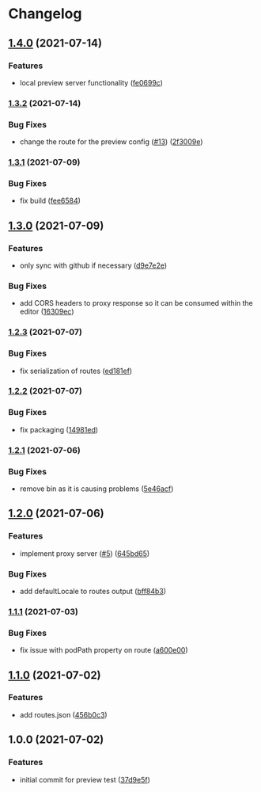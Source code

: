 # Changelog

## [1.4.0](https://www.github.com/blinkk/amagaki-plugin-preview/compare/v1.3.2...v1.4.0) (2021-07-14)


### Features

* local preview server functionality ([fe0699c](https://www.github.com/blinkk/amagaki-plugin-preview/commit/fe0699c86aba07fc587d1807cb61732596df3cb9))

### [1.3.2](https://www.github.com/blinkk/amagaki-plugin-preview/compare/v1.3.1...v1.3.2) (2021-07-14)


### Bug Fixes

* change the route for the preview config ([#13](https://www.github.com/blinkk/amagaki-plugin-preview/issues/13)) ([2f3009e](https://www.github.com/blinkk/amagaki-plugin-preview/commit/2f3009e32f89262a2712828f576a2d0cb040098a))

### [1.3.1](https://www.github.com/blinkk/amagaki-plugin-preview/compare/v1.3.0...v1.3.1) (2021-07-09)


### Bug Fixes

* fix build ([fee6584](https://www.github.com/blinkk/amagaki-plugin-preview/commit/fee6584480daaf93fde33a222392257e0987a2ef))

## [1.3.0](https://www.github.com/blinkk/amagaki-plugin-preview/compare/v1.2.3...v1.3.0) (2021-07-09)


### Features

* only sync with github if necessary ([d9e7e2e](https://www.github.com/blinkk/amagaki-plugin-preview/commit/d9e7e2ef8829517ab992eef7bb3b1dc4f45c06c0))


### Bug Fixes

* add CORS headers to proxy response so it can be consumed within the editor ([16309ec](https://www.github.com/blinkk/amagaki-plugin-preview/commit/16309ec80c0b7a9f76cd4e8cdb9a26032f7c0db0))

### [1.2.3](https://www.github.com/blinkk/amagaki-plugin-preview/compare/v1.2.2...v1.2.3) (2021-07-07)


### Bug Fixes

* fix serialization of routes ([ed181ef](https://www.github.com/blinkk/amagaki-plugin-preview/commit/ed181ef55f92d1ef83d56df2d690a9e77b8840db))

### [1.2.2](https://www.github.com/blinkk/amagaki-plugin-preview/compare/v1.2.1...v1.2.2) (2021-07-07)


### Bug Fixes

* fix packaging ([14981ed](https://www.github.com/blinkk/amagaki-plugin-preview/commit/14981ed24fcbdb4c04c2faaa1e098eecabab6f49))

### [1.2.1](https://www.github.com/blinkk/amagaki-plugin-preview/compare/v1.2.0...v1.2.1) (2021-07-06)


### Bug Fixes

* remove bin as it is causing problems ([5e46acf](https://www.github.com/blinkk/amagaki-plugin-preview/commit/5e46acf9d1c1a0239322f380d98d197d08f6ac36))

## [1.2.0](https://www.github.com/blinkk/amagaki-plugin-preview/compare/v1.1.1...v1.2.0) (2021-07-06)


### Features

* implement proxy server ([#5](https://www.github.com/blinkk/amagaki-plugin-preview/issues/5)) ([645bd65](https://www.github.com/blinkk/amagaki-plugin-preview/commit/645bd653cdd106229332aa1601cf223de996cd07))


### Bug Fixes

* add defaultLocale to routes output ([bff84b3](https://www.github.com/blinkk/amagaki-plugin-preview/commit/bff84b3e810c5a6a2fe99f2b541bd5c5e989f627))

### [1.1.1](https://www.github.com/blinkk/amagaki-plugin-preview/compare/v1.1.0...v1.1.1) (2021-07-03)


### Bug Fixes

* fix issue with podPath property on route ([a600e00](https://www.github.com/blinkk/amagaki-plugin-preview/commit/a600e00b1f3d62449058ad61c72b8730ff8f5590))

## [1.1.0](https://www.github.com/blinkk/amagaki-plugin-preview/compare/v1.0.0...v1.1.0) (2021-07-02)


### Features

* add routes.json ([456b0c3](https://www.github.com/blinkk/amagaki-plugin-preview/commit/456b0c3c532e4496c034f9b18c013eb95e4a7ed7))

## 1.0.0 (2021-07-02)


### Features

* initial commit for preview test ([37d9e5f](https://www.github.com/blinkk/amagaki-plugin-preview/commit/37d9e5ff38a5115d2976293753653ce2c2437ad4))
